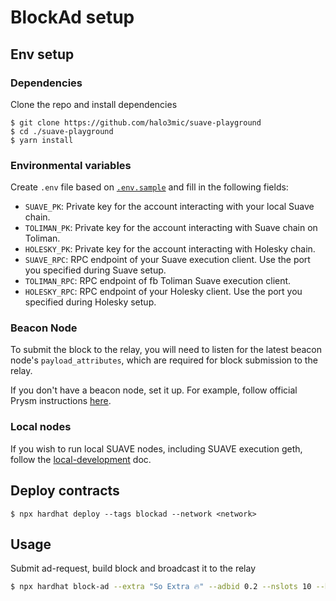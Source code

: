 # BlockAd setup


## Env setup 
### Dependencies
Clone the repo and install dependencies
```
$ git clone https://github.com/halo3mic/suave-playground
$ cd ./suave-playground
$ yarn install
```

### Environmental variables

Create `.env` file based on [`.env.sample`](./.env.sample) and fill in the following fields:
* `SUAVE_PK`: Private key for the account interacting with your local Suave chain.
* `TOLIMAN_PK`: Private key for the account interacting with Suave chain on Toliman.
* `HOLESKY_PK`: Private key for the account interacting with Holesky chain.
* `SUAVE_RPC`: RPC endpoint of your Suave execution client. Use the port you specified during Suave setup.
* `TOLIMAN_RPC`: RPC endpoint of fb Toliman Suave execution client.
* `HOLESKY_RPC`: RPC endpoint of your Holesky client. Use the port you specified during Holesky setup.

### Beacon Node 
To submit the block to the relay, you will need to listen for the latest beacon node's `payload_attributes`, which are required for block submission to the relay.

If you don't have a beacon node, set it up. For example, follow official Prysm instructions [here](https://docs.prylabs.network/docs/install/install-with-script).


### Local nodes

If you wish to run local SUAVE nodes, including SUAVE execution geth, follow the [local-development](./local-setup.md) doc.

## Deploy contracts
```
$ npx hardhat deploy --tags blockad --network <network>
```

## Usage
Submit ad-request, build block and broadcast it to the relay
```bash 
$ npx hardhat block-ad --extra "So Extra 🔥" --adbid 0.2 --nslots 10 --build
```